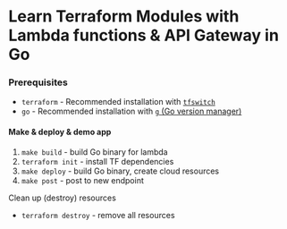 # Learn Terraform Modules with Lambda functions & API Gateway in Go

### Prerequisites

- `terraform` - Recommended installation with [`tfswitch`](https://tfswitch.warrensbox.com/Install/)
- `go` - Recommended installation with [`g` (Go version manager)](https://github.com/stefanmaric/g#single-line-installation)

#### Make & deploy & demo app

1. `make build` - build Go binary for lambda
1. `terraform init` - install TF dependencies
1. `make deploy` - build Go binary, create cloud resources
1. `make post` - post to new endpoint

Clean up (destroy) resources

- `terraform destroy` - remove all resources
